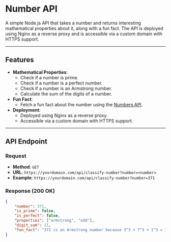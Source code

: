 # Number API

A simple Node.js API that takes a number and returns interesting mathematical properties about it, along with a fun fact. The API is deployed using Nginx as a reverse proxy and is accessible via a custom domain with HTTPS support.

---

## Features

- **Mathematical Properties**:
  - Check if a number is prime.
  - Check if a number is a perfect number.
  - Check if a number is an Armstrong number.
  - Calculate the sum of the digits of a number.
- **Fun Fact**:
  - Fetch a fun fact about the number using the [Numbers API](http://numbersapi.com/).
- **Deployment**:
  - Deployed using Nginx as a reverse proxy.
  - Accessible via a custom domain with HTTPS support.

---

## API Endpoint

### Request

- **Method**: `GET`
- **URL**: `https://yourdomain.com/api/classify-number?number=<number>`
- **Example**: `https://yourdomain.com/api/classify-number?number=371`

### Response (200 OK)

```json
{
    "number": 371,
    "is_prime": false,
    "is_perfect": false,
    "properties": ["armstrong", "odd"],
    "digit_sum": 11,
    "fun_fact": "371 is an Armstrong number because 3^3 + 7^3 + 1^3 = 371"
}
